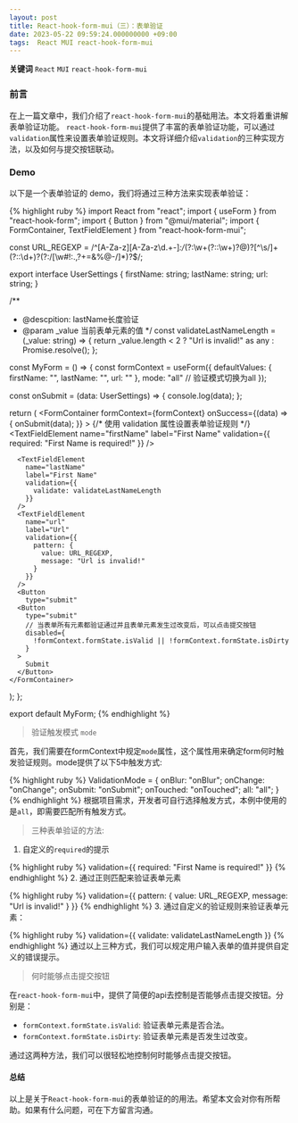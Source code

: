 ```yaml
---
layout: post
title: React-hook-form-mui（三）：表单验证
date: 2023-05-22 09:59:24.000000000 +09:00
tags:  React MUI react-hook-form-mui
---
```


**关键词** `React` `MUI`  `react-hook-form-mui`

### 前言
在上一篇文章中，我们介绍了`react-hook-form-mui`的基础用法。本文将着重讲解表单验证功能。
`react-hook-form-mui`提供了丰富的表单验证功能，可以通过`validation`属性来设置表单验证规则。本文将详细介绍`validation`的三种实现方法，以及如何与提交按钮联动。

### Demo
以下是一个表单验证的 demo，我们将通过三种方法来实现表单验证：

{% highlight ruby %}
import React from "react";
import { useForm } from "react-hook-form";
import { Button } from "@mui/material";
import { FormContainer, TextFieldElement } from "react-hook-form-mui";

const URL_REGEXP =
  \/^[A-Za-z][A-Za-z\d.+-]*:\/*(?:\w+(?::\w+)?@)?[^\s/]+(?::\d+)?(?:\/[\w#!:.,?+=&%@\-/]*)?$\/;

export interface UserSettings {
  firstName: string;
  lastName: string;
  url: string;
}

/**
 * @descpition: lastName长度验证
 * @param _value 当前表单元素的值
 */
const validateLastNameLength = (_value: string) => {
  return _value.length < 2 ? "Url is invalid!" as any : Promise.resolve();
};

const MyForm = () => {
  const formContext = useForm<UserSettings>({
    defaultValues: {
      firstName: "",
      lastName: "",
      url: ""
    },
    mode: "all" // 验证模式切换为all
  });

  const onSubmit = (data: UserSettings) => {
    console.log(data);
  };

  return (
    <FormContainer
      formContext={formContext}
      onSuccess={(data) => {
        onSubmit(data);
      }}
    >
      {/* 使用 validation 属性设置表单验证规则 */}
      <TextFieldElement
        name="firstName"
        label="First Name"
        validation={{
          required: "First Name is required!"
        }}
      />

      <TextFieldElement
        name="lastName"
        label="First Name"
        validation={{
          validate: validateLastNameLength
        }}
      />
      <TextFieldElement
        name="url"
        label="Url"
        validation={{
          pattern: {
            value: URL_REGEXP,
            message: "Url is invalid!"
          }
        }}
      />
      <Button
        type="submit"
      <Button
        type="submit"
        // 当表单所有元素都验证通过并且表单元素发生过改变后，可以点击提交按钮
        disabled={
          !formContext.formState.isValid || !formContext.formState.isDirty
        }
      >
        Submit
      </Button>
    </FormContainer>
  );
};

export default MyForm;
{% endhighlight %}

>验证触发模式 `mode`

首先，我们需要在formContext中规定`mode`属性，这个属性用来确定form何时触发验证规则。mode提供了以下5中触发方式:

{% highlight ruby %}
ValidationMode = {
    onBlur: "onBlur";
    onChange: "onChange";
    onSubmit: "onSubmit";
    onTouched: "onTouched";
    all: "all";
}
{% endhighlight %}
根据项目需求，开发者可自行选择触发方式，本例中使用的是`all`，即需要匹配所有触发方式。

>三种表单验证的方法:

1. 自定义的`required`的提示

{% highlight ruby %}
validation={{
    required: "First Name is required!"
 }}
{% endhighlight %}
2. 通过正则匹配来验证表单元素

{% highlight ruby %}
validation={{
    pattern: {
        value: URL_REGEXP,
        message: "Url is invalid!"
      }
 }}
{% endhighlight %}
3. 通过自定义的验证规则来验证表单元素：

{% highlight ruby %}
validation={{
    validate: validateLastNameLength
}}
{% endhighlight %}
通过以上三种方式，我们可以规定用户输入表单的值并提供自定义的错误提示。

>何时能够点击提交按钮

在`react-hook-form-mui`中，提供了简便的api去控制是否能够点击提交按钮。分别是：
- `formContext.formState.isValid`: 验证表单元素是否合法。
- `formContext.formState.isDirty`: 验证表单元素是否发生过改变。

通过这两种方法，我们可以很轻松地控制何时能够点击提交按钮。

#### 总结
以上是关于`React-hook-form-mui`的表单验证的的用法。希望本文会对你有所帮助。如果有什么问题，可在下方留言沟通。